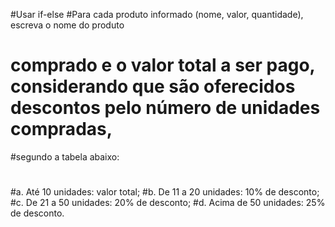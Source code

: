 #Usar if-else
#Para cada produto informado (nome, valor, quantidade), escreva o nome do produto
# comprado e o valor total a ser pago, considerando que são oferecidos descontos pelo número de unidades compradas,
#segundo a tabela abaixo:
#
#a. Até 10 unidades: valor total;
#b. De 11 a 20 unidades: 10% de desconto;
#c. De 21 a 50 unidades: 20% de desconto;
#d. Acima de 50 unidades: 25% de desconto.
